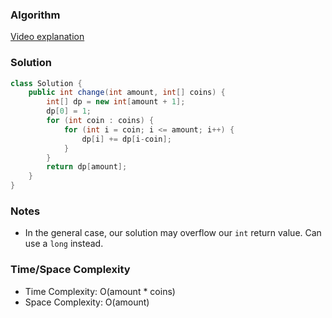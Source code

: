 ### Algorithm

[Video explanation](https://www.youtube.com/watch?time_continue=350&v=jaNZ83Q3QGc)

### Solution

```java
class Solution {
    public int change(int amount, int[] coins) {
        int[] dp = new int[amount + 1];
        dp[0] = 1;
        for (int coin : coins) {
            for (int i = coin; i <= amount; i++) {
                dp[i] += dp[i-coin];
            }
        }
        return dp[amount];
    }
}
```

### Notes

- In the general case, our solution may overflow our `int` return value. Can use a `long` instead.

### Time/Space Complexity

- Time Complexity: O(amount * coins)
- Space Complexity: O(amount)
